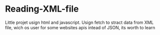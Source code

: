 # Reading-XML-file
Little projet usign html and javascript. Usign fetch to stract data from XML file, wich os user for some websites apis intead of JSON, its worth to learn

